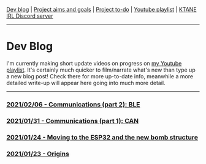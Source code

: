 [Dev blog](devblog.md) | [Project aims and goals](goals.md) | [Project to-do](todo.md) | [Youtube playlist](https://www.youtube.com/watch?v=8m7peVlW2mE&list=PLJqFvAhkcSkkks42zClG5WlvO1khFZCKK) | [KTANE IRL Discord server](https://discord.com/channels/711013430575890432)

---

# Dev Blog
I'm currently making short update videos on progress on [my Youtube playlist](https://www.youtube.com/watch?v=8m7peVlW2mE&list=PLJqFvAhkcSkkks42zClG5WlvO1khFZCKK). It's certainly much quicker to film/narrate what's new than type up a new blog post! Check there for more up-to-date info, meanwhile a more detailed write-up will appear here going into much more detail.

---

### [2021/02/06 - Communications (part 2): BLE](devblog_4.md)

### [2021/01/31 - Communications (part 1): CAN](devblog_3.md)

### [2021/01/24 - Moving to the ESP32 and the new bomb structure](devblog_2.md)

### [2021/01/23 - Origins](devblog_1.md)
